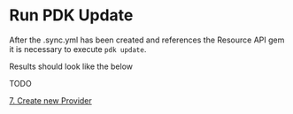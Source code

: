 # Run PDK Update

After the .sync.yml has been created and references the Resource API gem it is necessary to execute ```pdk update```.

Results should look like the below

TODO

[7. Create new Provider](7-create-provider)
